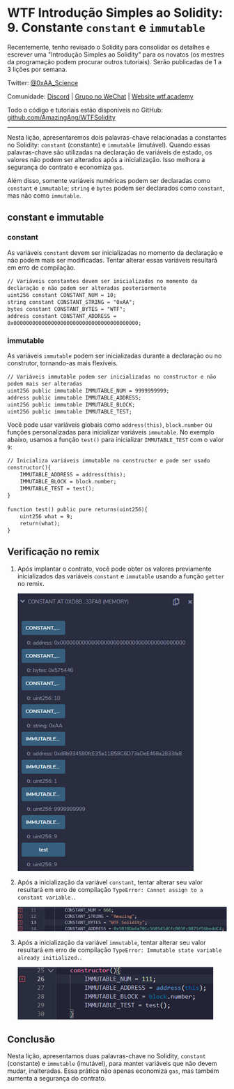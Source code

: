 # WTF Introdução Simples ao Solidity: 9. Constante `constant` e `immutable`

Recentemente, tenho revisado o Solidity para consolidar os detalhes e escrever uma "Introdução Simples ao Solidity" para os novatos (os mestres da programação podem procurar outros tutoriais). Serão publicadas de 1 a 3 lições por semana.

Twitter: [@0xAA_Science](https://twitter.com/0xAA_Science)

Comunidade: [Discord](https://discord.gg/5akcruXrsk) | [Grupo no WeChat](https://docs.google.com/forms/d/e/1FAIpQLSe4KGT8Sh6sJ7hedQRuIYirOoZK_85miz3dw7vA1-YjodgJ-A/viewform?usp=sf_link) | [Website wtf.academy](https://wtf.academy)

Todo o código e tutoriais estão disponíveis no GitHub: [github.com/AmazingAng/WTFSolidity](https://github.com/AmazingAng/WTF-Solidity)

-----

Nesta lição, apresentaremos dois palavras-chave relacionadas a constantes no Solidity: `constant` (constante) e `immutable` (imutável). Quando essas palavras-chave são utilizadas na declaração de variáveis de estado, os valores não podem ser alterados após a inicialização. Isso melhora a segurança do contrato e economiza `gas`.

Além disso, somente variáveis numéricas podem ser declaradas como `constant` e `immutable`; `string` e `bytes` podem ser declarados como `constant`, mas não como `immutable`.

## constant e immutable

### constant

As variáveis `constant` devem ser inicializadas no momento da declaração e não podem mais ser modificadas. Tentar alterar essas variáveis resultará em erro de compilação.

``` solidity
// Variáveis constantes devem ser inicializadas no momento da declaração e não podem ser alteradas posteriormente
uint256 constant CONSTANT_NUM = 10;
string constant CONSTANT_STRING = "0xAA";
bytes constant CONSTANT_BYTES = "WTF";
address constant CONSTANT_ADDRESS = 0x0000000000000000000000000000000000000000;
```

### immutable

As variáveis `immutable` podem ser inicializadas durante a declaração ou no construtor, tornando-as mais flexíveis.

``` solidity
// Variáveis immutable podem ser inicializadas no constructor e não podem mais ser alteradas
uint256 public immutable IMMUTABLE_NUM = 9999999999;
address public immutable IMMUTABLE_ADDRESS;
uint256 public immutable IMMUTABLE_BLOCK;
uint256 public immutable IMMUTABLE_TEST;
```

Você pode usar variáveis globais como `address(this)`, `block.number` ou funções personalizadas para inicializar variáveis `immutable`. No exemplo abaixo, usamos a função `test()` para inicializar `IMMUTABLE_TEST` com o valor `9`:

``` solidity
// Inicializa variáveis immutable no constructor e pode ser usado
constructor(){
    IMMUTABLE_ADDRESS = address(this);
    IMMUTABLE_BLOCK = block.number;
    IMMUTABLE_TEST = test();
}

function test() public pure returns(uint256){
    uint256 what = 9;
    return(what);
}
```

## Verificação no remix

1. Após implantar o contrato, você pode obter os valores previamente inicializados das variáveis `constant` e `immutable` usando a função `getter` no remix.

   ![9-1.png](./img/9-1.png)

2. Após a inicialização da variável `constant`, tentar alterar seu valor resultará em erro de compilação `TypeError: Cannot assign to a constant variable.`.

   ![9-2.png](./img/9-2.png)

3. Após a inicialização da variável `immutable`, tentar alterar seu valor resultará em erro de compilação `TypeError: Immutable state variable already initialized.`.

   ![9-3.png](./img/9-3.png)

## Conclusão

Nesta lição, apresentamos duas palavras-chave no Solidity, `constant` (constante) e `immutable` (imutável), para manter variáveis que não devem mudar, inalteradas. Essa prática não apenas economiza `gas`, mas também aumenta a segurança do contrato.

